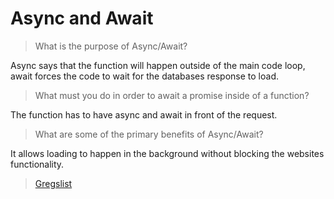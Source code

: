 # Async and Await

> What is the purpose of Async/Await?

Async says that the function will happen outside of the main code loop, await forces the code to wait for the databases response to load.

> What must you do in order to await a promise inside of a function?

The function has to have async and await in front of the request. 

> What are some of the primary benefits of Async/Await?

It allows loading to happen in the background without blocking the websites functionality.

> [Gregslist](https://connorh14.github.io/summer21-gregslist-v1/)